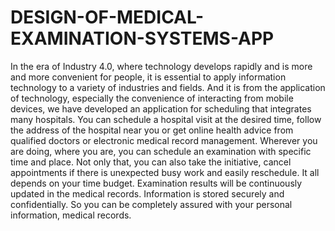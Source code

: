 # DESIGN-OF-MEDICAL-EXAMINATION-SYSTEMS-APP
In the era of Industry 4.0, where technology develops rapidly and is more and more convenient for people, it is essential to apply information technology to a variety of industries and fields. And it is from the application of technology, especially the convenience of interacting from mobile devices, we have developed an application for scheduling that integrates many hospitals.
You can schedule a hospital visit at the desired time, follow the address of the hospital near you or get online health advice from qualified doctors or electronic medical record management. Wherever you are doing, where you are, you can schedule an examination with specific time and place. Not only that, you can also take the initiative, cancel appointments if there is unexpected busy work and easily reschedule. It all depends on your time budget.
Examination results will be continuously updated in the medical records. Information is stored securely and confidentially. So you can be completely assured with your personal information, medical records.

